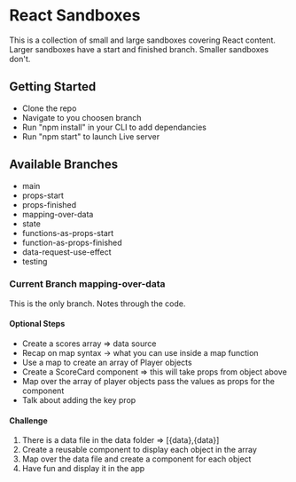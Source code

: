 # React Sandboxes

This is a collection of small and large sandboxes covering React content. Larger sandboxes have a start and finished branch. Smaller sandboxes don't.

## Getting Started

- Clone the repo
- Navigate to you choosen branch
- Run "npm install" in your CLI to add dependancies 
- Run "npm start" to launch Live server

## Available Branches

- main
- props-start
- props-finished
- mapping-over-data
- state
- functions-as-props-start
- function-as-props-finished
- data-request-use-effect
- testing

### Current Branch mapping-over-data
This is the only branch. Notes through the code.

#### Optional Steps
- Create a scores array => data source
- Recap on map syntax -> what you can use inside a map function
- Use a map to create an array of Player objects
- Create a ScoreCard component => this will take props from object above
- Map over the array of player objects pass the values as props for the component
- Talk about adding the key prop


#### Challenge

1. There is a data file in the data folder => [{data},{data}]
2. Create a reusable component to display each object in the array
3. Map over the data file and create a component for each object
4. Have fun and display it in the app
